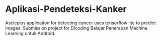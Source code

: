 # Aplikasi-Pendeteksi-Kanker
Asclepius application for detecting cancer uses tensorflow lite to predict images. Submission project for Dicoding Belajar Penerapan Machine Learning untuk Android.
